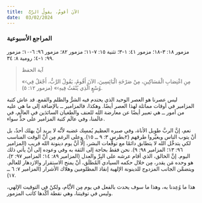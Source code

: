 ```yaml
---
title:  الآنَ أقومُ، يقولُ الرَّبُّ
date:  03/02/2024
---
```


### المراجع الأسبوعية
 مزمور ١٨: ٣-١٨؛ مزمور ٤١: ١-٣؛ تثنية ١٥: ٧-١١؛ مزمور ٨٢؛ مزمور ٩٦: ٦-١٠؛ مزمور ٩٩: ١-٤؛ رومية ٨: ٣٤.

> <p>آية الحفظ</p>
> «‹مِنِ اغْتِصَابِ الْمَسَاكِينِ، مِنْ صَرْخَةِ الْبَائِسِينَ، الآنَ أَقُومُ، يَقُولُ الرَّبُّ، أَجْعَلُ فِي وُسْعٍ الَّذِي يُنْفَثُ فِيهِ›» (مزمور ١٢: ٥).

ليس عصرنا هو العصر الوحيد الذي يحتدم فيه الشرُّ والظلم والقمع. قد عاش كتبة المزامير في أوقات مماثلة لهذا العصر أيضًا. وهكذا، فالمزامير ــ بالإضافة إلى ما هي عليه من أمور ــ هي تعبير أيضًا عن معارضة الله للعنف والطغيان السائدَين في العالَم، في عالَمنا، وفي عالَم كتبة المزامير على حدٍّ سواء.

نعم، إنَّ الربَّ طويل الأناة، وفي صبره العظيم يُمسِك غضبه لأنَّه لا يريد أنْ يهلك أحدٌ، بل أنْ يتوب الناس ويغيِّروا طرقهم (٢بطرس ٣: ٩ ــ ١٥). وعلى الرغم مِن أنَّ الوقت المناسب لكي يتدخَّل الله لا يتطابق دائمًا مع توقُّعات البشر، إلَّا أنَّ يوم دينونة الله قريب (المزامير ٩٦: ١٣؛ المزامير ٩٨: ٩). نحن فقط بحاجة إلى الثقة به وفي وعوده إلى أنْ يأتي ذلك اليوم. إنَّ الخالق، الذي أقام عرشه على البِرِّ والعدل (المزامير ٨٩: ١٤؛ المزامير ٩٧: ٢)، هو وحده مَن يقدر، مِن خلال حكمه السيادي المُطلَق، أنْ يمنح الاستقرار والازدهار للعالَم. ويتضمَّن الجانب المزدوج للدينونة الإلهية إنقاذ المظلومين وهلاك الأشرار (المزامير ٧: ٦ ــ ١٧).

هذا ما وُعِدنا به، وهذا ما سوف يحدث بالفعل في يوم مِن الأيَّام، ولكنْ في التوقيت الإلهي، وليس في توقيتنا، وهي نقطة أكَّدها كاتب المزمور.